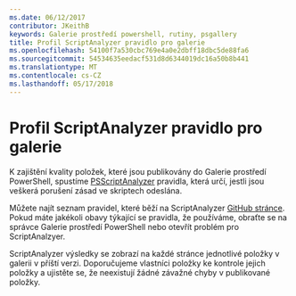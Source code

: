 ```yaml
---
ms.date: 06/12/2017
contributor: JKeithB
keywords: Galerie prostředí powershell, rutiny, psgallery
title: Profil ScriptAnalyzer pravidlo pro galerie
ms.openlocfilehash: 54100f7a530cbc769e4a0e2dbff18dbc5de88fa6
ms.sourcegitcommit: 54534635eedacf531d8d6344019dc16a50b8b441
ms.translationtype: MT
ms.contentlocale: cs-CZ
ms.lasthandoff: 05/17/2018
---
```

# <a name="scriptanalyzer-rule-profile-for-gallery"></a>Profil ScriptAnalyzer pravidlo pro galerie

K zajištění kvality položek, které jsou publikovány do Galerie prostředí PowerShell, spustíme [PSScriptAnalyzer](https://github.com/PowerShell/PSScriptAnalyzer) pravidla, která určí, jestli jsou veškerá porušení zásad ve skriptech odeslána.

Můžete najít seznam pravidel, které běží na ScriptAnalyzer [GitHub stránce](https://github.com/PowerShell/PSScriptAnalyzer/blob/development/Engine/Settings/PSGallery.psd1).
Pokud máte jakékoli obavy týkající se pravidla, že používáme, obraťte se na správce Galerie prostředí PowerShell nebo otevřít problém pro ScriptAnalzyer.

ScriptAnalyzer výsledky se zobrazí na každé stránce jednotlivé položky v galerii v příští verzi. Doporučujeme vlastníci položky ke kontrole jejich položky a ujistěte se, že neexistují žádné závažné chyby v publikované položky.
